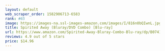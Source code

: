 ```yaml
---
layout: default 
﻿web_scraper_order: 1582906713-6583
rank: #65
image: https://images-na.ssl-images-amazon.com/images/I/816n0bQIwnL.jpg
title: Spirited Away (Bluray/DVD Combo) [Blu-ray]
url: https://www.amazon.com/Spirited-Away-Bluray-Combo-Blu-ray/dp/B074121MFR/ref=zg_mw_movies-tv_65?_encoding=UTF8&psc=1&refRID=46H18T9MD3CR2HGGW70G
reviews: 4.9 out of 5 stars
price: $14.96 
---
```

